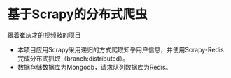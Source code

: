 # 基于Scrapy的分布式爬虫
跟着[崔庆才](https://github.com/Germey)的视频敲的项目
* 本项目应用Scrapy采用递归的方式爬取知乎用户信息，并使用Scrapy-Redis完成分布式抓取（branch:distributed）。  
* 数据存储数据库为Mongodb，请求队列数据库为Redis。  
